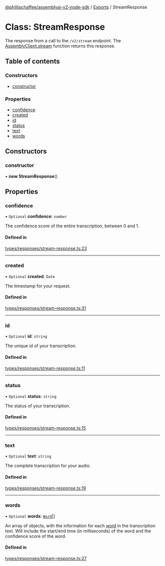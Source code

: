 [@phillipchaffee/assemblyai-v2-node-sdk](../README.md) / [Exports](../modules.md) / StreamResponse

# Class: StreamResponse

The response from a call to the `/v2/stream` endpoint.
The [AssemblyClient.stream](AssemblyClient.md#stream) function returns this response.

## Table of contents

### Constructors

- [constructor](StreamResponse.md#constructor)

### Properties

- [confidence](StreamResponse.md#confidence)
- [created](StreamResponse.md#created)
- [id](StreamResponse.md#id)
- [status](StreamResponse.md#status)
- [text](StreamResponse.md#text)
- [words](StreamResponse.md#words)

## Constructors

### constructor

• **new StreamResponse**()

## Properties

### confidence

• `Optional` **confidence**: `number`

The confidence score of the entire transcription, between 0 and 1.

#### Defined in

[types/responses/stream-response.ts:23](https://github.com/PhillipChaffee/assemblyai-node-sdk/blob/ccb7e39/src/types/responses/stream-response.ts#L23)

___

### created

• `Optional` **created**: `Date`

The timestamp for your request.

#### Defined in

[types/responses/stream-response.ts:31](https://github.com/PhillipChaffee/assemblyai-node-sdk/blob/ccb7e39/src/types/responses/stream-response.ts#L31)

___

### id

• `Optional` **id**: `string`

The unique id of your transcription.

#### Defined in

[types/responses/stream-response.ts:11](https://github.com/PhillipChaffee/assemblyai-node-sdk/blob/ccb7e39/src/types/responses/stream-response.ts#L11)

___

### status

• `Optional` **status**: `string`

The status of your transcription.

#### Defined in

[types/responses/stream-response.ts:15](https://github.com/PhillipChaffee/assemblyai-node-sdk/blob/ccb7e39/src/types/responses/stream-response.ts#L15)

___

### text

• `Optional` **text**: `string`

The complete transcription for your audio.

#### Defined in

[types/responses/stream-response.ts:19](https://github.com/PhillipChaffee/assemblyai-node-sdk/blob/ccb7e39/src/types/responses/stream-response.ts#L19)

___

### words

• `Optional` **words**: [`Word`](Word.md)[]

An array of objects, with the information for each [word](Word.md) in the transcription text. Will include the start/end time (in milliseconds) of the word and the confidence score of the word.

#### Defined in

[types/responses/stream-response.ts:27](https://github.com/PhillipChaffee/assemblyai-node-sdk/blob/ccb7e39/src/types/responses/stream-response.ts#L27)

